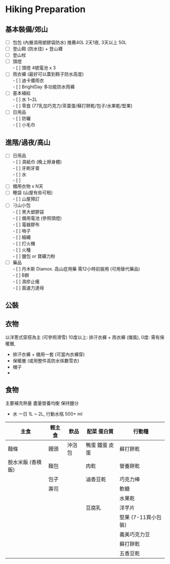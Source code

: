 # Hiking Preparation

## 基本裝備/郊山

- [ ] 包包 (內層須用塑膠袋防水) 推薦40L 2天1夜, 3天以上 50L  
- [ ] 登山鞋 (防水佳) \+ 登山襪  
- [ ] 登山杖  
- [ ] 頭燈  
      - [ ] 頭燈 4號電池 x 3  
- [ ] 雨衣褲 (最好可以蓋到鞋子防水高度)  
      - [ ] 迪卡儂雨衣  
      - [ ] BrightDay 多功能防水雨褲  
- [ ] 基本補給  
      - [ ] 水 1\~2L  
      - [ ] 零食 (77乳加巧克力/茶葉蛋/蘇打餅乾/包子/水果乾/堅果)  
- [ ] 日用品  
      - [ ] 防曬  
      - [ ] 小毛巾

##

## 進階/過夜/高山

- [ ] 日用品  
      - [ ] 濕紙巾 (晚上擦身體)  
      - [ ] 牙刷牙膏  
      - [ ] 水  
      - [ ]
- [ ] 備用衣物 x N天  
- [ ] 睡袋 (山屋有些可租)  
      - [ ] 山屋預訂  
- [ ] 刁山小包  
      - [ ] 黑大塑膠袋  
      - [ ] 備用電池 (參照頭燈)  
      - [ ] 電器膠布  
      - [ ] 哨子  
      - [ ] 細繩  
      - [ ] 打火機  
      - [ ] 火種  
      - [ ] 鹽包 or 寶礦力粉  
- [ ] 藥品  
      - [ ] 丹木斯 Diamox. 高山症用藥 需12小時前服用 (可用替代藥品)  
      - [ ] B群  
      - [ ] 濕疹止癢  
      - [ ] 面速力達母

##

##

## 公裝

## 衣物

以洋蔥式穿搭為主 (可參照滑雪) 10度以上: 排汗衣褲 \+ 雨衣褲 (擋風), 0度: 需有保暖層,

- 排汗衣褲 \+ 備用一套 (可當內衣褲穿)  
- 保暖層 (或用整件高防水係數雪衣)
- 帽子  
-

## 食物

主要補充熱量 盡量營養均衡 保持鹽分

- 水 一日 1L \~ 2L, 行動水瓶 500+ ml

| 主食              | 輕主食 | 飲品   | 配菜 蛋白質    | 行動糧              |
| ----------------- | ------ | ------ | -------------- | ------------------- |
| 麵條              | 饅頭   | 沖泡包 | 鴨蛋 鐵蛋 皮蛋 | 蘇打餅乾            |
| 脫水米飯 (香積飯) | 麵包   |        | 肉乾           | 營養餅乾            |
|                   | 包子   |        | 滷香豆乾       | 巧克力棒            |
|                   | 壽司   |        |                | 軟糖                |
|                   |        |        |                | 水果乾              |
|                   |        |        | 豆腐乳         | 洋芋片              |
|                   |        |        |                | 堅果 (7-11買小包裝) |
|                   |        |        |                | 義美巧克力豆        |
|                   |        |        |                | 蘇打餅乾            |
|                   |        |        |                | 五香豆乾            |
